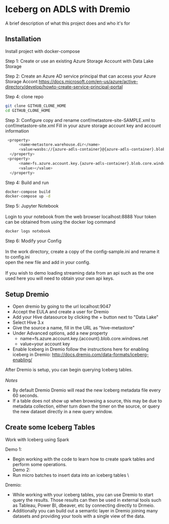 
# Iceberg on ADLS with Dremio

A brief description of what this project does and who it's for




## Installation

Install project with docker-compose

Step 1: Create or use an existing Azure Storage Account with Data Lake Storage

Step 2: Create an Azure AD service principal that can access your Azure Storage Accont 
https://docs.microsoft.com/en-us/azure/active-directory/develop/howto-create-service-principal-portal

Step 4: clone repo

```bash
git clone GITHUB_CLONE_HOME
cd GITHUB_CLONE_HOME
```

Step 3: Configure copy and rename conf/metastore-site-SAMPLE.xml to conf/metastore-site.xml
Fill in your azure storage account key and account information

```bash
 <property>
      <name>metastore.warehouse.dir</name>
      <value>wasbs://{azure-adls-container}@{azure-adls-container}.blob.core.windows.net/iceberg/warehouse</value>
  </property>
 <property>
      <name>fs.azure.account.key.{azure-adls-container}.blob.core.windows.net</name>
      <value></value>
  </property>
```
   
Step 4: Build and run

```bash
docker-compose build 
docker-compose up -d
```

Step 5: Jupyter Notebook \
\
Login to your notebook from the web browser localhost:8888
Your token can be obtained from using the docker log command
```bash
docker logs notebook
```

Step 6: Modify your Config\
\
In the work directory, create a copy of the config-sample.ini and rename it to config.ini\
open the new file and add in your config.\
\
If you wish to demo loading streaming data from an api such as the one used here you will need to obtain your own api keys.


## Setup Dremio


- Open dremio by going to the url localhost:9047
- Accept the EULA and create a user for Dremio
- Add your Hive datasource by clicking the + button next to "Data Lake"
- Select Hive 3.x
- Give the source a name, fill in the URL as "hive-metastore"
- Under Advanced options, add a new property
     - name=fs.azure.account.key.{account}.blob.core.windows.net
     - value=your account key
- Enable Iceberg in Dremio follow the instructions here for enabling iceberg in Dremio: http://docs.dremio.com/data-formats/iceberg-enabling/

After Dremio is setup, you can begin querying Iceberg tables. \
\
*Notes*
- By default Dremio Dremio will read the new Iceberg metadata file every 60 seconds.
- If a table does not show up when browsing a source, this may be due to metadata collection, either turn down the timer on the source, or query the new dataset directly in a new query window.


## Create some Iceberg Tables
Work with Iceberg using Spark 

Demo 1: 
- Begin working with the code to learn how to create spark tables and perform some operations. \
Demo 2: 
- Run micro batches to insert data into an iceberg tables \

Dremio:
- While working with your iceberg tables, you can use Dremio to start query the results. Those results can then be used in external tools such as Tableau, Power BI, dbeaver, etc by connecting directly to Drmeio. 
- Additionally you can build out a semantic layer in Dremio joining many datasets and providing your tools with a single view of the data. 
